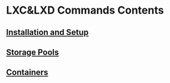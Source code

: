 # LXC&LXD Commands Contents

## [Installation and Setup](https://github.com/Catchron/catchron-kb/blob/main/LXC%26LXD/LXC%26LXD%20Installation%20and%20Setup%20Commands.md)
## [Storage Pools](https://github.com/Catchron/catchron-kb/blob/main/LXC%26LXD/LXC%26LXD%20Storage%20Commands.md)
## [Containers](https://github.com/Catchron/catchron-kb/blob/main/LXC%26LXD/LXC%26LXD%20Containers)
